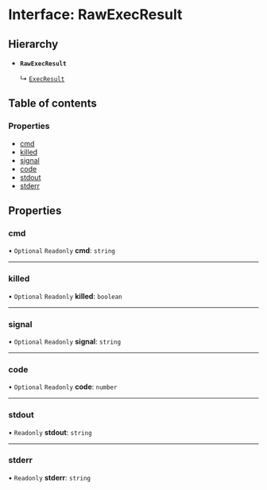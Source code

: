 # Interface: RawExecResult

## Hierarchy

- **`RawExecResult`**

  ↳ [`ExecResult`](ExecResult.md)

## Table of contents

### Properties

- [cmd](RawExecResult.md#cmd)
- [killed](RawExecResult.md#killed)
- [signal](RawExecResult.md#signal)
- [code](RawExecResult.md#code)
- [stdout](RawExecResult.md#stdout)
- [stderr](RawExecResult.md#stderr)

## Properties

### cmd

• `Optional` `Readonly` **cmd**: `string`

___

### killed

• `Optional` `Readonly` **killed**: `boolean`

___

### signal

• `Optional` `Readonly` **signal**: `string`

___

### code

• `Optional` `Readonly` **code**: `number`

___

### stdout

• `Readonly` **stdout**: `string`

___

### stderr

• `Readonly` **stderr**: `string`
